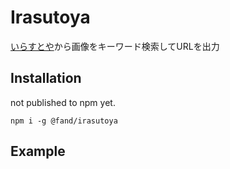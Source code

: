 # Irasutoya

[いらすとや](http://www.irasutoya.com/)から画像をキーワード検索してURLを出力

## Installation

not published to npm yet.

```
npm i -g @fand/irasutoya
```

## Example
